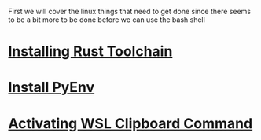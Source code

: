 

First we will cover the linux things that need to get done since there seems to be a bit more to be done before we can use the bash shell

# [Installing Rust Toolchain](#installrustmd)


# [Install PyEnv](#installpyenvmd)


# [Activating WSL Clipboard Command](#activatenvimpastewslmd)

